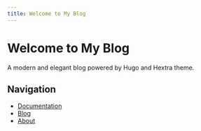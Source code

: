```yaml
---
title: Welcome to My Blog
---
```


# Welcome to My Blog

A modern and elegant blog powered by Hugo and Hextra theme.

## Navigation

* [Documentation](/docs/)
* [Blog](/blog/)
* [About](/about/)